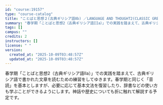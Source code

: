 ```yaml
---
id: "course:19157"
type: "course-catalog"
title: "ことばと思想２(古典ギリシア語Ⅱb) ／LANGUAGE AND THOUGHT2(CLASSIC GREEK II (B))"
summary: "春学期「ことばと思想2（古典ギリシア語IIa）」での実践を踏まえて、古典ギリシア語で書かれた文章を読むための練習をしてゆきます。春学期と同じく「音読」を基本としますが、必要に応じて基本文法を復習したり、辞書などの使い方も学ぶことができるよう…"
tags: []
campus: ""
credits: 2
instructors: []
license: " "
version:
  created_at: "2025-10-09T03:48:57Z"
  updated_at: "2025-10-09T03:48:57Z"
---
```


春学期「ことばと思想2（古典ギリシア語IIa）」での実践を踏まえて、古典ギリシア語で書かれた文章を読むための練習をしてゆきます。春学期と同じく「音読」を基本としますが、必要に応じて基本文法を復習したり、辞書などの使い方も学ぶことができるようにします。神話や歴史についても折に触れて解説する予定です。
